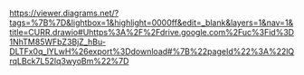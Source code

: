 https://viewer.diagrams.net/?tags=%7B%7D&lightbox=1&highlight=0000ff&edit=_blank&layers=1&nav=1&title=CURR.drawio#Uhttps%3A%2F%2Fdrive.google.com%2Fuc%3Fid%3D1NhTM85WFbZ3BjZ_hBu-DLTFx0q_lYLwH%26export%3Ddownload#%7B%22pageId%22%3A%22lQrqLBck7L52lq3wyoBm%22%7D
